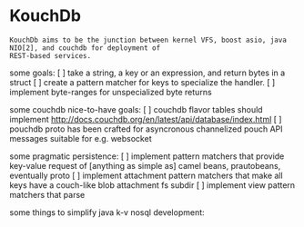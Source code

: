 KouchDb
======= 
    KouchDb aims to be the junction between kernel VFS, boost asio, java NIO[2], and couchdb for deployment of
    REST-based services.

some goals:
  [ ]  take a string, a key or an expression, and return bytes in a struct
  [ ]  create a pattern matcher for keys to specialize the handler.
  [ ]  implement byte-ranges for unspecialized byte returns

some couchdb nice-to-have goals:
  [ ]  couchdb flavor tables should implement http://docs.couchdb.org/en/latest/api/database/index.html 
  [ ]  pouchdb proto has been crafted for asyncronous channelized pouch API messages suitable for e.g. websocket

some pragmatic persistence:
  [ ]  implement pattern matchers that provide key-value request of [anything as simple as] camel beans, prautobeans, eventually proto
  [ ]  implement attachment pattern matchers that make all keys have a couch-like blob attachment fs subdir
  [ ]  implement view pattern matchers that parse


some things to simplify java k-v nosql development:









